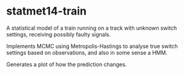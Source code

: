 # statmet14-train

A statistical model of a train running on a track with unknown switch settings,
receiving possibly faulty signals.

Implements MCMC using Metropolis-Hastings to analyse true switch settings
based on observations, and also in some sense a HMM.

Generates a plot of how the prediction changes.
